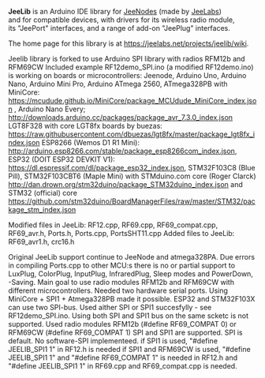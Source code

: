**JeeLib** is an Arduino IDE library for [JeeNodes][1] (made by [JeeLabs][2])  
and for compatible devices, with drivers for its wireless radio module,  
its "JeePort" interfaces, and a range of add-on "JeePlug" interfaces.

The home page for this library is at <https://jeelabs.net/projects/jeelib/wiki>.

[1]: https://jeelabs.net/projects/hardware/wiki
[2]: https://jeelabs.org/

Jeelib library is forked to use Arduino SPI library with radios RFM12b and RFM69CW
Included example RF12demo_SPI.ino (a modified RF12demo.ino) is working on boards or microcontrollers: 
  Jeenode, Arduino Uno, Arduino Nano, Arduino Mini Pro, Arduino ATmega 2560, 
  ATmega328PB with MiniCore: https://mcudude.github.io/MiniCore/package_MCUdude_MiniCore_index.json , 
  Arduino Nano Every; http://downloads.arduino.cc/packages/package_avr_7.3.0_index.json
  LGT8F328 with core LGT8fx boards by buezas: https://raw.githubusercontent.com/dbuezas/lgt8fx/master/package_lgt8fx_index.json
  ESP8266 (Wemos D1 R1 Mini): http://arduino.esp8266.com/stable/package_esp8266com_index.json, 
  ESP32 (DOIT ESP32 DEVKIT V1): https://dl.espressif.com/dl/package_esp32_index.json, 
  STM32F103C8 (Blue Pill), STM32F103CBT6 (Maple Mini) with 
  STMduino.com core (Roger Clarck) http://dan.drown.org/stm32duino/package_STM32duino_index.json and 
  STM32 (official) core https://github.com/stm32duino/BoardManagerFiles/raw/master/STM32/package_stm_index.json
  
Modified files in JeeLib: RF12.cpp, RF69.cpp, RF69_compat.cpp, RF69_avr.h, Ports.h, Ports.cpp, PortsSHT11.cpp
Added files to JeeLib: RF69_avr1.h, crc16.h

Original JeeLib support continue to JeeNode and atmega328PA. Due errors in compiling Ports.cpp to other MCU:s there is no 
or partial support to LuxPlug, ColorPlug, InputPlug, InfraredPlug, Sleep modes and PowerDown, -Saving. 
Main goal to use radio modules RFM12b and RFM69CW with different microcontrollers.
Needed two hardware serial ports. Using MiniCore + SPI1 + Atmega328PB made it possible.
ESP32 and STM32F103X can use two SPI-bus. Used aither SPI or SPI1 succesfylly - see RF12demo_SPI.ino. 
Using both SPI and SPI1 bus on the same scketc is not supported.
Used radio modules RFM12b (#define RF69_COMPAT 0) or RFM69CW (#define RF69_COMPAT 1) 
SPI and SPI1 are supported. SPI is default. No software-SPI implementeed.
if SPI1 is used, "#define JEELIB_SPI1 1" in RF12.h  is needed 
if SPI1 and RFM69CW is used, "#define JEELIB_SPI1 1" and "#define RF69_COMPAT 1" is needed in RF12.h and
"#define JEELIB_SPI1 1" in RF69.cpp and RF69_compat.cpp is needed.
